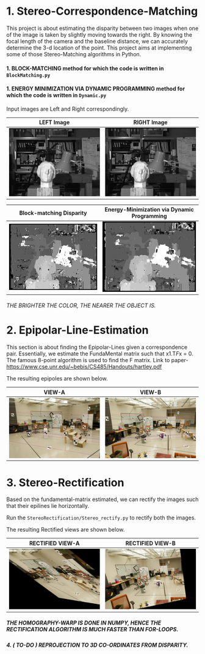 # 1. Stereo-Correspondence-Matching

This project is about estimating the disparity between two images when one of the image is taken by slightly moving towards the right.
By knowing the focal length of the camera and the baseline distance, we can accurately determine the 3-d location of the point.
This project aims at implementing some of those Stereo-Matching algorithms in Python.

#### 1. BLOCK-MATCHING method for which the code is written in `BlockMatching.py`
#### 1. ENERGY MINIMIZATION VIA DYNAMIC PROGRAMMING method for which the code is written in `Dynamic.py`


Input images are Left and Right correspondingly.

LEFT Image             |  RIGHT Image
:-------------------------:|:-------------------------:
![](<Stereo_Correspondence/Inputs/tsukuba_l.png>) | ![](<Stereo_Correspondence/Inputs/tsukuba_r.png>)

 

Block-matching Disparity | Energy-Minimization via Dynamic Programming
:---------------------:|:-------------------------:
![](<Stereo_Correspondence/Outputs/tsukuba_disparity.png>)| ![](<Stereo_Correspondence/Outputs/Disparity_dynamic.png>)

###### THE BRIGHTER THE COLOR, THE NEARER THE OBJECT IS.

# 2. Epipolar-Line-Estimation

This section is about finding the Epipolar-Lines given a correspondence pair.
Essentially, we estimate the FundaMental matrix such that x1.T*F*x = 0.
The famous 8-point algorithm is used to find the F matrix.
Link to paper- https://www.cse.unr.edu/~bebis/CS485/Handouts/hartley.pdf

The resulting epipoles are shown below.

VIEW-A             |  VIEW-B
:-------------------------:|:-------------------------:
![](<Stereo_Rectification/Result/Epilines_A.png>) | ![](<Stereo_Rectification/Result/Epilines_B.png>)


# 3. Stereo-Rectification

Based on the fundamental-matrix estimated, we can rectify the images such that their epilines lie horizontally.

Run the `StereoRectification/Stereo_rectify.py` to rectify both the images.

The resulting Rectified views are shown below.

RECTIFIED VIEW-A             |  RECTIFIED VIEW-B
:-------------------------:|:-------------------------:
![](<Stereo_Rectification/Result/Rectified_left.png>) | ![](<Stereo_Rectification/Result/Rectified_right.png>)


##### THE HOMOGRAPHY-WARP IS DONE IN NUMPY, HENCE THE RECTIFICATION ALGORITHM IS MUCH FASTER THAN FOR-LOOPS.


##### 4. ( TO-DO ) REPROJECTION TO 3D CO-ORDINATES FROM DISPARITY.
